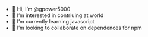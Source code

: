 - 👋 Hi, I’m @gpower5000
- 👀 I’m interested in contriuing at world
- 🌱 I’m currently learning javascript
- 💞️ I’m looking to collaborate on dependences for npm

<!---
gpower5000/gpower5000 is a ✨ special ✨ repository because its `README.md` (this file) appears on your GitHub profile.
You can click the Preview link to take a look at your changes.
--->
